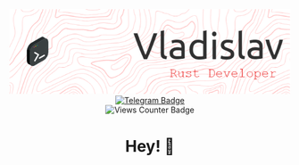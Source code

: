 <img src="./header-image.png" alt="Header Image">

<div id="badges" align="center">
  <a href="t.me/nomoreqwerty">
    <img src="https://img.shields.io/badge/Telegram-blue?style=for-the-badge&logo=telegram&logoColor=white" alt="Telegram Badge"/>
  </a>
</div>
<div id="views-counter-badge" align="center">
  <img src="https://komarev.com/ghpvc/?username=j2982vj200rq9i094ir90190v309r&style=for-the-badge&color=red" alt="Views Counter Badge"/>
</div>

<div class="title" align="center">
  <h1>Hey! 👋</h1>
</div>

